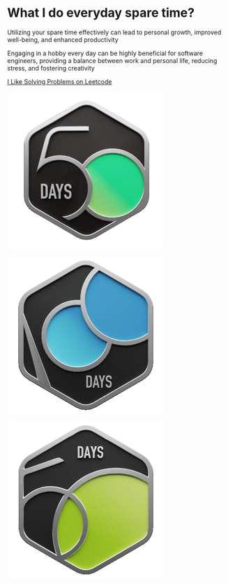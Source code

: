 # What I do everyday spare time?

Utilizing your spare time effectively can lead to personal growth, improved well-being, and enhanced productivity

Engaging in a hobby every day can be highly beneficial for software engineers, providing a balance between work and personal life, reducing stress, and fostering creativity

[I Like Solving Problems on Leetcode](https://leetcode.com/u/max-oyedele/)

![image](./2024-50.gif) 

![image](./2024-100.gif)

![image](./2025-50.gif) 
